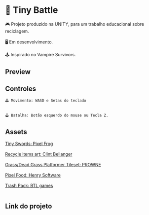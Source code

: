 # 👾 Tiny Battle

 🎮 Projeto produzido na UNITY, para um trabalho educacional sobre reciclagem.
  <br/>
  <br/>
 🖥 Em desenvolvimento.
 <br/>
  <br/>
 🕹️ Inspirado no Vampire Survivors.



## Preview


## Controles
```
🕹️ Movimento: WASD e Setas do teclado


🕹️ Batalha: Botão esquerdo do mouse ou Tecla Z.
```

## Assets 

[Tiny Swords: Pixel Frog](https://pixelfrog-assets.itch.io/tiny-swords)
<br/>
<br/>
[Recycle items art: Clint Bellanger](https://opengameart.org/content/recycle-items-set)
<br/>
<br/>
[Grass/Dead Grass Platformer Tileset: PROWNE](https://opengameart.org/content/grassdead-grass-platformer-tileset)
<br/>
<br/>
[Pixel Food: Henry Software](https://henrysoftware.itch.io/pixel-food)
<br/>
<br/>
[Trash Pack: BTL games](https://btl-games.itch.io/trash-and-junk-asset-pack)
<br/>
<br/>

## Link do projeto


